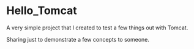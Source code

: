 # Hello_Tomcat
A very simple project that I created to test a few things out with Tomcat.

Sharing just to demonstrate a few concepts to someone.

